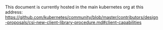 This document is currently hosted in the main kubernetes org at this address: https://github.com/kubernetes/community/blob/master/contributors/design-proposals/csi-new-client-library-procedure.md#client-capabilities
